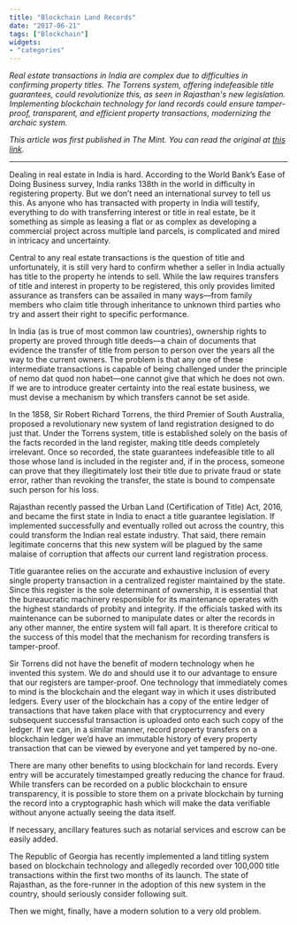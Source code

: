 ```yaml
---
title: "Blockchain Land Records"
date: "2017-06-21"
tags: ["Blockchain"]
widgets: 
- "categories"
---
```


*Real estate transactions in India are complex due to difficulties in confirming property titles. The Torrens system, offering indefeasible title guarantees, could revolutionize this, as seen in Rajasthan's new legislation. Implementing blockchain technology for land records could ensure tamper-proof, transparent, and efficient property transactions, modernizing the archaic system.*
<!--more-->
*This article was first published in The Mint. You can read the original at [this link](https://www.livemint.com/Opinion/ZcXOLqUxkItMtdhIwJqkQM/Blockchain-land-records.html).*

---

Dealing in real estate in India is hard. According to the World Bank’s Ease of Doing Business survey, India ranks 138th in the world in difficulty in registering property. But we don’t need an international survey to tell us this. As anyone who has transacted with property in India will testify, everything to do with transferring interest or title in real estate, be it something as simple as leasing a flat or as complex as developing a commercial project across multiple land parcels, is complicated and mired in intricacy and uncertainty.

Central to any real estate transactions is the question of title and unfortunately, it is still very hard to confirm whether a seller in India actually has title to the property he intends to sell. While the law requires transfers of title and interest in property to be registered, this only provides limited assurance as transfers can be assailed in many ways—from family members who claim title through inheritance to unknown third parties who try and assert their right to specific performance.

In India (as is true of most common law countries), ownership rights to property are proved through title deeds—a chain of documents that evidence the transfer of title from person to person over the years all the way to the current owners. The problem is that any one of these intermediate transactions is capable of being challenged under the principle of nemo dat quod non habet—one cannot give that which he does not own. If we are to introduce greater certainty into the real estate business, we must devise a mechanism by which transfers cannot be set aside.

In the 1858, Sir Robert Richard Torrens, the third Premier of South Australia, proposed a revolutionary new system of land registration designed to do just that. Under the Torrens system, title is established solely on the basis of the facts recorded in the land register, making title deeds completely irrelevant. Once so recorded, the state guarantees indefeasible title to all those whose land is included in the register and, if in the process, someone can prove that they illegitimately lost their title due to private fraud or state error, rather than revoking the transfer, the state is bound to compensate such person for his loss.

Rajasthan recently passed the Urban Land (Certification of Title) Act, 2016, and became the first state in India to enact a title guarantee legislation. If implemented successfully and eventually rolled out across the country, this could transform the Indian real estate industry. That said, there remain legitimate concerns that this new system will be plagued by the same malaise of corruption that affects our current land registration process.

Title guarantee relies on the accurate and exhaustive inclusion of every single property transaction in a centralized register maintained by the state. Since this register is the sole determinant of ownership, it is essential that the bureaucratic machinery responsible for its maintenance operates with the highest standards of probity and integrity. If the officials tasked with its maintenance can be suborned to manipulate dates or alter the records in any other manner, the entire system will fall apart. It is therefore critical to the success of this model that the mechanism for recording transfers is tamper-proof.

Sir Torrens did not have the benefit of modern technology when he invented this system. We do and should use it to our advantage to ensure that our registers are tamper-proof. One technology that immediately comes to mind is the blockchain and the elegant way in which it uses distributed ledgers. Every user of the blockchain has a copy of the entire ledger of transactions that have taken place with that cryptocurrency and every subsequent successful transaction is uploaded onto each such copy of the ledger. If we can, in a similar manner, record property transfers on a blockchain ledger we’d have an immutable history of every property transaction that can be viewed by everyone and yet tampered by no-one.

There are many other benefits to using blockchain for land records. Every entry will be accurately timestamped greatly reducing the chance for fraud. While transfers can be recorded on a public blockchain to ensure transparency, it is possible to store them on a private blockchain by turning the record into a cryptographic hash which will make the data verifiable without anyone actually seeing the data itself.

If necessary, ancillary features such as notarial services and escrow can be easily added.

The Republic of Georgia has recently implemented a land titling system based on blockchain technology and allegedly recorded over 100,000 title transactions within the first two months of its launch. The state of Rajasthan, as the fore-runner in the adoption of this new system in the country, should seriously consider following suit.

Then we might, finally, have a modern solution to a very old problem.


